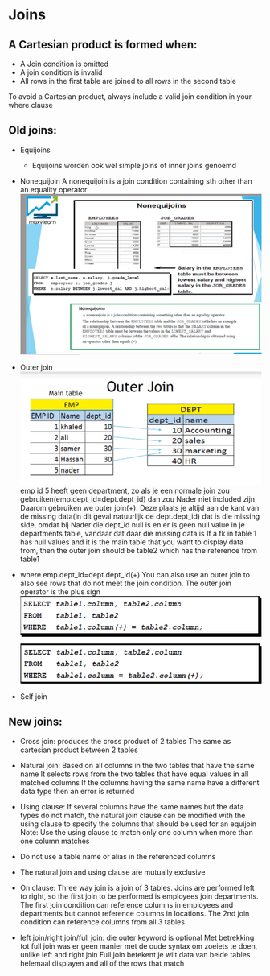 # Joins

## A Cartesian product is formed when:
 - A Join condition is omitted
 - A join condition is invalid
 - All rows in the first table are joined to all rows in the second table

To avoid a Cartesian product, always include a valid join condition in your where clause


## Old joins:
- Equijoins
  - Equijoins worden ook wel simple joins of inner joins genoemd
- Nonequijoin
    A nonequijoin is a join condition containing sth other than an equality operator
    ![Alt text](../resources/non-equijoins.png)

- Outer join
![Alt text](<../resources/outer join.png>)
emp id 5 heeft geen department, zo als je een normale join zou gebruiken(emp.dept_id=dept.dept_id) dan zou Nader niet included zijn
Daarom gebruiken we outer join(+). Deze plaats je altijd aan de kant van de missing data(in dit geval natuurlijk de dept.dept_id)
dat is die missing side, omdat bij Nader die dept_id null is en er is geen null value in je departments table, vandaar dat daar die missing data is
If a fk in table 1 has null values and it is the main table that you want to display data from, then the outer join
should be table2 which has the reference from table1
 - where emp.dept_id=dept.dept_id(+)
  You can also use an outer join to also see rows that do not meet the join condition. The outer join operator is the plus sign
![Alt text](<../resources/outer joins.png>)
- Self join


## New joins:
- Cross join:
  produces the cross product of 2 tables
  The same as cartesian product between 2 tables

- Natural join:
  Based on all columns in the two tables that have the same name
  It selects rows from the two tables that have equal values in all matched columns
  If the columns having the same name have a different data type then an error is returned

- Using clause:
  If several columns have the same names but the data types do not match, the natural join clause can be modified with the using clause
  to specify the columns that should be used for an equijoin
  Note: Use the using clause to match only one column when more than one column matches
- Do not use a table name or alias in the referenced columns
- The natural join and using clause are mutually exclusive

- On clause:
  Three way join is a join of 3 tables. Joins are performed left to right, so the first join to be performed is employees join departments. The first join condition can reference columns in employees and departments but cannot reference columns in locations.
  The 2nd join condition can reference columns from all 3 tables

- left join/right join/full join:
  die outer keyword is optional
  Met betrekking tot full join was er geen manier met de oude syntax om zoeiets te doen, unlike left and right join
  Full join betekent je wilt data van beide tables helemaal displayen and all of the rows that match